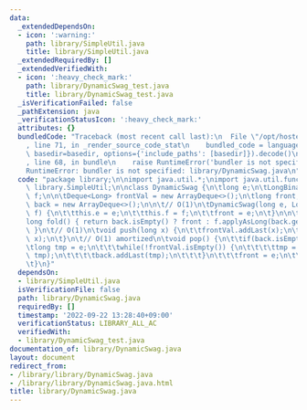 ```yaml
---
data:
  _extendedDependsOn:
  - icon: ':warning:'
    path: library/SimpleUtil.java
    title: library/SimpleUtil.java
  _extendedRequiredBy: []
  _extendedVerifiedWith:
  - icon: ':heavy_check_mark:'
    path: library/DynamicSwag_test.java
    title: library/DynamicSwag_test.java
  _isVerificationFailed: false
  _pathExtension: java
  _verificationStatusIcon: ':heavy_check_mark:'
  attributes: {}
  bundledCode: "Traceback (most recent call last):\n  File \"/opt/hostedtoolcache/Python/3.10.6/x64/lib/python3.10/site-packages/onlinejudge_verify/documentation/build.py\"\
    , line 71, in _render_source_code_stat\n    bundled_code = language.bundle(stat.path,\
    \ basedir=basedir, options={'include_paths': [basedir]}).decode()\n  File \"/opt/hostedtoolcache/Python/3.10.6/x64/lib/python3.10/site-packages/onlinejudge_verify/languages/user_defined.py\"\
    , line 68, in bundle\n    raise RuntimeError('bundler is not specified: {}'.format(str(path)))\n\
    RuntimeError: bundler is not specified: library/DynamicSwag.java\n"
  code: "package library;\n\nimport java.util.*;\nimport java.util.function.*;\nimport\
    \ library.SimpleUtil;\n\nclass DynamicSwag {\n\tlong e;\n\tLongBinaryOperator\
    \ f;\n\n\tDeque<Long> frontVal = new ArrayDeque<>();\n\tlong front;\n\tDeque<Long>\
    \ back = new ArrayDeque<>();\n\n\t// O(1)\n\tDynamicSwag(long e, LongBinaryOperator\
    \ f) {\n\t\tthis.e = e;\n\t\tthis.f = f;\n\t\tfront = e;\n\t}\n\n\t// O(1)\n\t\
    long fold() { return back.isEmpty() ? front : f.applyAsLong(back.getLast(), front);\
    \ }\n\t// O(1)\n\tvoid push(long x) {\n\t\tfrontVal.addLast(x);\n\t\tfront = f.applyAsLong(front,\
    \ x);\n\t}\n\t// O(1) amortized\n\tvoid pop() {\n\t\tif(back.isEmpty()) {\n\t\t\
    \tlong tmp = e;\n\t\t\twhile(!frontVal.isEmpty()) {\n\t\t\t\ttmp = f.applyAsLong(frontVal.removeLast(),\
    \ tmp);\n\t\t\t\tback.addLast(tmp);\n\t\t\t}\n\t\t\tfront = e;\n\t\t}\n\t\tback.removeLast();\n\
    \t}\n}"
  dependsOn:
  - library/SimpleUtil.java
  isVerificationFile: false
  path: library/DynamicSwag.java
  requiredBy: []
  timestamp: '2022-09-22 13:28:40+09:00'
  verificationStatus: LIBRARY_ALL_AC
  verifiedWith:
  - library/DynamicSwag_test.java
documentation_of: library/DynamicSwag.java
layout: document
redirect_from:
- /library/library/DynamicSwag.java
- /library/library/DynamicSwag.java.html
title: library/DynamicSwag.java
---
```

